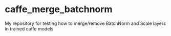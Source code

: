 # caffe_merge_batchnorm
My repository for testing how to merge/remove BatchNorm and Scale layers in trained caffe models

